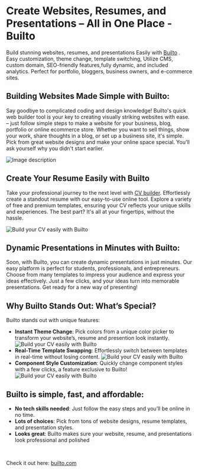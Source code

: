 # Create Websites, Resumes, and Presentations – All in One Place - Builto

Build stunning websites, resumes, and presentations Easily with [Builto](https://builto.com?ref=github_safdar) . Easy customization, theme change, template switching, Utilize CMS, custom domain, SEO-friendly features,fully dynamic, and included analytics. Perfect for portfolio, bloggers, business owners, and e-commerce sites.

## Building Websites Made Simple with Builto:

Say goodbye to complicated coding and design knowledge! Builto's quick web builder tool is your key to creating visually striking websites with ease. – just follow simple steps to make a website for your business, blog, portfolio or online ecommerce store. Whether you want to sell things, show your work, share thoughts in a blog, or set up a business site, it's simple. Pick from great website designs and make your online space special. You'll ask yourself why you didn't start earlier.

![Image description](https://dev-to-uploads.s3.amazonaws.com/uploads/articles/7y0ol3gof4gxqy8v049w.png)

## Create Your Resume Easily with Builto

Take your professional journey to the next level with [CV builder](https://builto.com?ref=github_safdar). Effortlessly create a standout resume with our easy-to-use online tool. Explore a variety of free and premium templates, ensuring your CV reflects your unique skills and experiences. The best part? It's all at your fingertips, without the hassle.

![Build your CV easily with Builto](https://dev-to-uploads.s3.amazonaws.com/uploads/articles/zf979xkuk3wyrkis1ths.png)

## Dynamic Presentations in Minutes with Builto:

Soon, with Builto, you can create dynamic presentations in just minutes. Our easy platform is perfect for students, professionals, and entrepreneurs. Choose from many templates to impress your audience and express your ideas effectively. Just a few clicks, and your ideas turn into memorable presentations. Get ready for a new way of presenting!

## Why Builto Stands Out: What’s Special?

Builto stands out with unique features:

-   **Instant Theme Change**: Pick colors from a unique color picker to transform your website’s, resume and presention look instantly.
    ![Build your CV easily with Builto](https://miro.medium.com/v2/resize:fit:1400/format:webp/1*FIEDvmOVlazq_M-L9ugFVg.png)
-   **Real-Time Template Swapping**: Effortlessly switch between templates in real-time without losing content.
    ![Build your CV easily with Builto](https://miro.medium.com/v2/resize:fit:1400/format:webp/1*RbWKJ6UuqwKWY9xQDsTAyg.png)
-   **Component Style Customization**: Quickly change component styles with a few clicks, a feature exclusive to Builto!
    ![Build your CV easily with Builto](https://miro.medium.com/v2/resize:fit:1400/format:webp/1*wDfziJ4A_z0HYWJG4r0gvQ.png)

## Builto is simple, fast, and affordable:

-   **No tech skills needed**: Just follow the easy steps and you’ll be online in no time.
-   **Lots of choices**: Pick from tons of website designs, resume templates, and presentation styles.
-   **Looks great**: Builto makes sure your website, resume, and presentations look professional and polished

<br/>

Check it out here: [builto.com](https://builto.com?ref=github_safdar)

